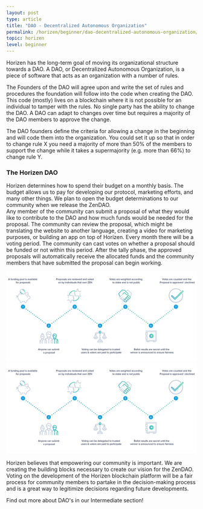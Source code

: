 ```yaml
---
layout: post
type: article
title: "DAO - Decentralized Autonomous Organization"
permalink: /horizen/beginner/dao-decentralized-autonomous-organization/
topic: horizen
level: beginner
---
```


Horizen has the long-term goal of moving its organizational structure towards a DAO. A DAO, or Decentralized Autonomous Organization, is a piece of software that acts as an organization with a number of rules.

The Founders of the DAO will agree upon and write the set of rules and procedures the foundation will follow into the code when creating the DAO. This code (mostly) lives on a blockchain where it is not possible for an individual to tamper with the rules. No single party has the ability to change the DAO. A DAO can adapt to changes over time but requires a majority of the DAO members to approve the change.

The DAO founders define the criteria for allowing a change in the beginning and will code them into the organization. You could set it up so that in order to change rule X you need a majority of more than 50% of the members to support the change while it takes a supermajority (e.g. more than 66%) to change rule Y.

### The Horizen DAO

Horizen determines how to spend their budget on a monthly basis. The budget allows us to pay for developing our protocol, marketing efforts, and many other things. We plan to open the budget determinations to our community when we release the ZenDAO.  
Any member of the community can submit a proposal of what they would like to contribute to the DAO and how much funds would be needed for the proposal. The community can review the proposal, which might be translating the website to another language, creating a video for marketing purposes, or building an app on top of Horizen. Every month there will be a voting period. The community can cast votes on whether a proposal should be funded or not within this period. After the tally phase, the approved proposals will automatically receive the allocated funds and the community members that have submitted the proposal can begin working.

![DAO - Decentralized Autonomous Organization](/assets/post_files/horizen/beginner/dao-decentralized-autonomous-organization/DAO_D.jpg)
![DAO - Decentralized Autonomous Organization](/assets/post_files/horizen/beginner/dao-decentralized-autonomous-organization/DAO_M.jpg)

Horizen believes that empowering our community is important. We are creating the building blocks necessary to create our vision for the ZenDAO. Voting on the development of the Horizen blockchain platform will be a fair process for community members to partake in the decision-making process and is a great way to legitimize decisions regarding future developments.

Find out more about DAO's in our Intermediate section!
